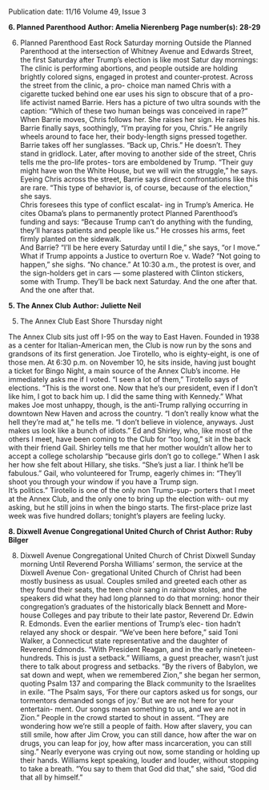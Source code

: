 Publication date: 11/16
Volume 49, Issue 3

**6. Planned Parenthood**
**Author: Amelia Nierenberg**
**Page number(s): 28-29**

6. Planned Parenthood 
East Rock
Saturday morning
Outside the Planned Parenthood at the 
intersection of Whitney Avenue and 
Edwards Street, the first Saturday after 
Trump’s election is like most Satur­
day mornings: The clinic is performing 
abortions, and people outside are holding 
brightly colored signs, engaged in protest 
and counter-protest.
Across the street from the clinic, a pro-
choice man named Chris with a cigarette 
tucked behind one ear uses his sign to 
obscure that of a pro-life activist named 
Barrie. Hers has a picture of two ultra­
sounds with the caption: “Which of these 
two human beings was conceived in 
rape?” When Barrie moves, Chris follows 
her. She raises her sign. He raises his.   
Barrie finally says, soothingly, “I’m 
praying for you, Chris.” He angrily wheels 
around to face her, their body-length signs 
pressed together. Barrie takes off her 
sunglasses. “Back up, Chris.” He doesn’t. 
They stand in gridlock. 
Later, after moving to another side of the 
street, Chris tells me the pro-life protes-
tors are emboldened by Trump. “Their guy 
might have won the White House, but we 
will win the struggle,” he says. Eyeing 
Chris across the street, Barrie says direct 
confrontations like this are rare. “This type 
of behavior is, of course, because of the 
election,” she says.  
Chris foresees this type of conflict escalat-
ing in Trump’s America. He cites Obama’s 
plans to permanently protect Planned 
Parenthood’s funding and says: “Because 
Trump can’t do anything with the funding, 
they’ll harass patients and people like us.” 
He crosses his arms, feet firmly planted 
on the sidewalk.   
And Barrie? “I’ll be here every Saturday 
until I die,” she says, “or I move.” What 
if Trump appoints a Justice to overturn 
Roe v. Wade? “Not going to happen,” she 
sighs. “No chance.” 
At 10:30 a.m., the protest is over, and the 
sign-holders get in cars — some plastered 
with Clinton stickers, some with Trump. 
They’ll be back next Saturday. And the one 
after that. And the one after that.



**5. The Annex Club**
**Author: Juliette Neil**

5. The Annex Club 
East Shore
Thursday night
 
 The Annex Club sits just off I-95 on the 
way to East Haven. Founded in 1938 as a 
center for Italian-American men, the Club 
is now run by the sons and grandsons 
of its first generation. Joe Tirotello, who 
is eighty-eight, is one of those men. At 
6:30 p.m. on November 10, he sits inside, 
having just bought a ticket for Bingo Night, 
a main source of the Annex Club’s income. 
He immediately asks me if I voted.
“I seen a lot of them,” Tirotello says of 
elections. “This is the worst one. Now 
that he’s our president, even if I don’t like 
him, I got to back him up. I did the same 
thing with Kennedy.” What makes Joe 
most unhappy, though, is the anti-Trump 
rallying occurring in downtown New 
Haven and across the country.
“I don’t really know what the hell they’re 
mad at,” he tells me. “I don’t believe in 
violence, anyways. Just makes us look like 
a bunch of idiots.”
Ed and Shirley, who, like most of the 
others I meet, have been coming to the 
Club for “too long,” sit in the back with 
their friend Gail. Shirley tells me that her 
mother wouldn’t allow her to accept a 
college scholarship “because girls don’t 
go to college.” When I ask her how she 
felt about Hillary, she tisks. “She’s just a 
liar. I think he’ll be fabulous.”
Gail, who volunteered for Trump, eagerly 
chimes in: “They’ll shoot you through your 
window if you have a Trump sign.  
It’s politics.”
Tirotello is one of the only non Trump-sup-
porters that I meet at the Annex Club, and 
the only one to bring up the election with-
out my asking, but he still joins in when 
the bingo starts. The first-place prize last 
week was five hundred dollars; tonight’s 
players are feeling lucky.



**8. Dixwell Avenue Congregational United Church of Christ**
**Author: Ruby Bilger**

8. Dixwell Avenue Congregational 
United Church of Christ 
Dixwell 
Sunday morning
Until Reverend Porsha Williams’ sermon, 
the service at the Dixwell Avenue Con-
gregational United Church of Christ had 
been mostly business as usual. Couples 
smiled and greeted each other as they 
found their seats, the teen choir sang in 
rainbow stoles, and the speakers did what 
they had long planned to do that morning: 
honor their congregation’s graduates of 
the historically black Bennett and More-
house Colleges and pay tribute to their late 
pastor, Reverend Dr. Edwin R. Edmonds. 
Even the earlier mentions of Trump’s elec-
tion hadn’t relayed any shock or despair. 
“We’ve been here before,” said Toni 
Walker, a Connecticut state representative 
and the daughter of Reverend Edmonds. 
“With President Reagan, and in the early 
nineteen-hundreds. This is just a setback.”
Williams, a guest preacher, wasn’t just 
there to talk about progress and setbacks. 
“By the rivers of Babylon, we sat down 
and wept, when we remembered Zion,” 
she began her sermon, quoting Psalm 137 
and comparing the Black community to 
the Israelites in exile. “The Psalm says, 
‘For there our captors asked us for songs, 
our tormentors demanded songs of joy.’ 
But we are not here for your entertain-
ment. Our songs mean something to us, 
and we are not in Zion.”
People in the crowd started to shout in 
assent. “They are wondering how we’re 
still a people of faith. How after slavery, 
you can still smile, how after Jim Crow, 
you can still dance, how after the war 
on drugs, you can leap for joy, how after 
mass incarceration, you can still sing.” 
Nearly everyone was crying out now, 
some standing or holding up their hands. 
Williams kept speaking, louder and louder, 
without stopping to take a breath. “You 
say to them that God did that,” she said, 
“God did that all by himself.”